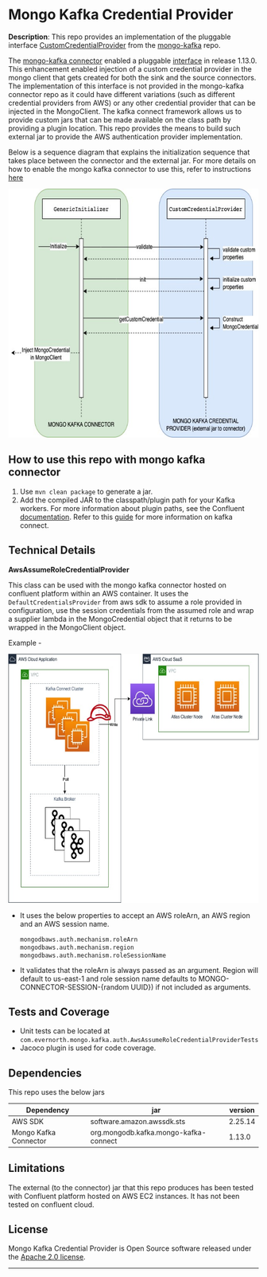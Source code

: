 # Mongo Kafka Credential Provider

**Description**:  This repo provides an implementation of the pluggable interface [CustomCredentialProvider](https://github.com/mongodb/mongo-kafka/blob/master/src/main/java/com/mongodb/kafka/connect/util/custom/credentials/CustomCredentialProvider.java) from the [mongo-kafka](https://github.com/mongodb/mongo-kafka/) repo.

The [mongo-kafka connector](https://www.mongodb.com/docs/kafka-connector/current/) enabled a pluggable [interface](https://github.com/mongodb/mongo-kafka/commit/6e43b1d97f52be6d862328e442eea8ece5492d30) in release 1.13.0. 
This enhancement enabled injection of a custom credential provider in the mongo client that gets created for both the sink and the source connectors.
The implementation of this interface is not provided in the mongo-kafka connector repo as it could have different variations (such as different credential providers from AWS)
or any other credential provider that can be injected in the MongoClient.
The kafka connect framework allows us to provide custom jars that can be made available on the class path by providing a plugin location. 
This repo provides the means to build such external jar to provide the AWS authentication provider implementation.

Below is a sequence diagram that explains the initialization sequence that takes place between the connector and the external jar. For more details on how to enable the 
mongo kafka connector to use this, refer to instructions [here](https://github.com/mongodb/mongo-kafka?tab=readme-ov-file#custom-auth-provider-interface)

<img alt="Sequence Diagram" height="500" src="images/custom-credential-provider-sequence-diagram.jpg" width="600"/>

## How to use this repo with mongo kafka connector

1. Use ``mvn clean package`` to generate a jar.
2. Add the compiled JAR to the classpath/plugin path for your Kafka workers. For more information about plugin paths, see the Confluent [documentation](https://docs.confluent.io/platform/current/connect/community.html). Refer to this [guide](https://docs.confluent.io/platform/current/connect/userguide.html#) for more information on kafka connect.

## Technical Details

**AwsAssumeRoleCredentialProvider**

This class can be used with the mongo kafka connector hosted on confluent platform within an AWS container. It uses the ``DefaultCredentialsProvider`` from aws sdk to assume a role provided in configuration, use the session credentials from the assumed role and wrap a supplier lambda in the MongoCredential object that it returns to be wrapped in the MongoClient object.

Example -

<img alt="Design Diagram" height="500" src="images/Design-Ec2.jpg" width="600"/>

- It uses the below properties to accept an AWS roleArn, an AWS region and an AWS session name. 
  ````
  mongodbaws.auth.mechanism.roleArn
  mongodbaws.auth.mechanism.region
  mongodbaws.auth.mechanism.roleSessionName
  ````
- It validates that the roleArn is always passed as an argument. Region will default to us-east-1 and role session name defaults to MONGO-CONNECTOR-SESSION-{random UUID}) if not included as arguments.

## Tests and Coverage

- Unit tests can be located at ``com.evernorth.mongo.kafka.auth.AwsAssumeRoleCredentialProviderTests``
- Jacoco plugin is used for code coverage.

## Dependencies

This repo uses the below jars

| Dependency            | jar                                    | version  |
|-----------------------|----------------------------------------|----------|
| AWS SDK               | software.amazon.awssdk.sts             | 2.25.14  | 
| Mongo Kafka Connector | org.mongodb.kafka.mongo-kafka-connect  | 1.13.0   |

## Limitations

The external (to the connector) jar that this repo produces has been tested with Confluent platform hosted on AWS EC2 instances. It has not been tested on confluent cloud.

## License
Mongo Kafka Credential Provider is Open Source software released under the [Apache 2.0 license](https://www.apache.org/licenses/LICENSE-2.0.html).

----
